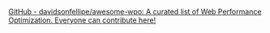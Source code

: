
[GitHub - davidsonfellipe/awesome-wpo: A curated list of Web Performance Optimization. Everyone can contribute here!](https://github.com/davidsonfellipe/awesome-wpo)

